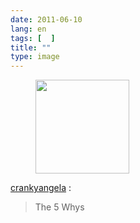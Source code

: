 ```yaml
---
date: 2011-06-10
lang: en
tags: [  ]
title: ""
type: image
---
```


<figure>
<div>
<a
href="https://hugo.ferreira.cc/crankyangela-the-5-whys/attachment/1035/"
rel="attachment"><img
src="/wp-content/uploads/2011/06/tumblr_lmdrde8y1p1qanj4so1_1280-150x150.jpg"
width="150" height="150" /></a></figure>

[crankyangela](http://crankyangela.tumblr.com/post/6254074454) :

> The 5 Whys


